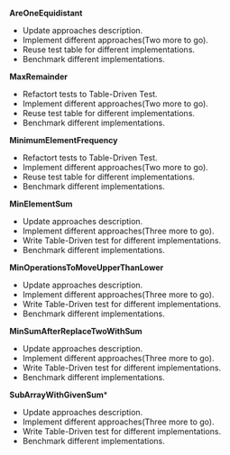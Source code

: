 **AreOneEquidistant**
* Update approaches description.
* Implement different approaches(Two more to go).
* Reuse test table for different implementations.
* Benchmark different implementations.

**MaxRemainder**
* Refactort tests to Table-Driven Test.
* Implement different approaches(Two more to go).
* Reuse test table for different implementations.
* Benchmark different implementations.

**MinimumElementFrequency**
* Refactort tests to Table-Driven Test.
* Implement different approaches(Two more to go).
* Reuse test table for different implementations.
* Benchmark different implementations.

**MinElementSum**
* Update approaches description.
* Implement different approaches(Three more to go).
* Write Table-Driven test for different implementations.
* Benchmark different implementations.

**MinOperationsToMoveUpperThanLower**
* Update approaches description.
* Implement different approaches(Three more to go).
* Write Table-Driven test for different implementations.
* Benchmark different implementations.

**MinSumAfterReplaceTwoWithSum**
* Update approaches description.
* Implement different approaches(Three more to go).
* Write Table-Driven test for different implementations.
* Benchmark different implementations.

**SubArrayWithGivenSum*** 
* Update approaches description.
* Implement different approaches(Three more to go).
* Write Table-Driven test for different implementations.
* Benchmark different implementations.

